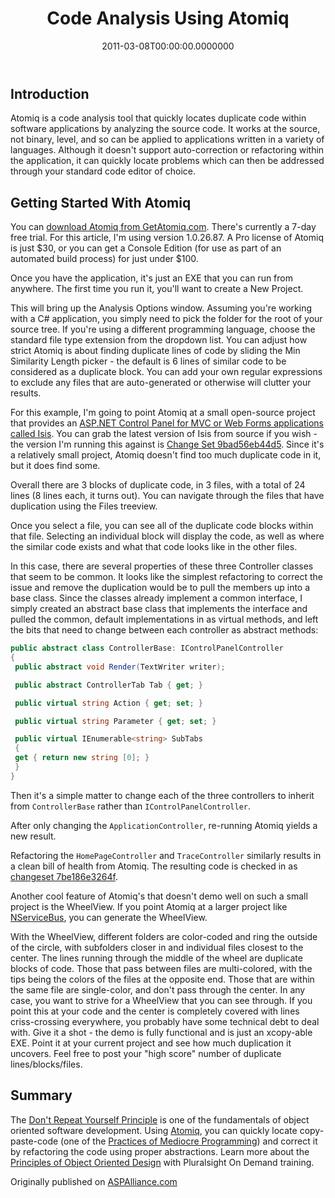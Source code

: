 ﻿---
title: Code Analysis Using Atomiq
date: "2011-03-08T00:00:00.0000000"
description: Code analysis is one way you can keep your code clean and your technical debt low. One of the simplest ways to achieve this is to minimize blocks of duplicate code, usually the result of cut-and-paste coding. Atomiq is an inexpensive, simple-to-use tool that detects duplicate blocks of code, making it easy to apply refactorings to eliminate the duplication.
featuredImage: /img/atomiq.png
---

## Introduction

Atomiq is a code analysis tool that quickly locates duplicate code within software applications by analyzing the source code. It works at the source, not binary, level, and so can be applied to applications written in a variety of languages. Although it doesn't support auto-correction or refactoring within the application, it can quickly locate problems which can then be addressed through your standard code editor of choice.

## Getting Started With Atomiq

You can [download Atomiq from GetAtomiq.com](http://getatomiq.com/). There's currently a 7-day free trial. For this article, I'm using version 1.0.26.87. A Pro license of Atomiq is just $30, or you can get a Console Edition (for use as part of an automated build process) for just under $100.

Once you have the application, it's just an EXE that you can run from anywhere. The first time you run it, you'll want to create a New Project.

This will bring up the Analysis Options window. Assuming you're working with a C# application, you simply need to pick the folder for the root of your source tree. If you're using a different programming language, choose the standard file type extension from the dropdown list. You can adjust how strict Atomiq is about finding duplicate lines of code by sliding the Min Similarity Length picker - the default is 6 lines of similar code to be considered as a duplicate block. You can add your own regular expressions to exclude any files that are auto-generated or otherwise will clutter your results.

For this example, I'm going to point Atomiq at a small open-source project that provides an [ASP.NET Control Panel for MVC or Web Forms applications called Isis](http://isis.codeplex.com/). You can grab the latest version of Isis from source if you wish - the version I'm running this against is [Change Set 9bad56eb44d5](http://isis.codeplex.com/SourceControl/changeset/changes/9bad56eb44d5). Since it's a relatively small project, Atomiq doesn't find too much duplicate code in it, but it does find some.

Overall there are 3 blocks of duplicate code, in 3 files, with a total of 24 lines (8 lines each, it turns out). You can navigate through the files that have duplication using the Files treeview.

Once you select a file, you can see all of the duplicate code blocks within that file. Selecting an individual block will display the code, as well as where the similar code exists and what that code looks like in the other files.

In this case, there are several properties of these three Controller classes that seem to be common. It looks like the simplest refactoring to correct the issue and remove the duplication would be to pull the members up into a base class. Since the classes already implement a common interface, I simply created an abstract base class that implements the interface and pulled the common, default implementations in as virtual methods, and left the bits that need to change between each controller as abstract methods:

```csharp
public abstract class ControllerBase: IControlPanelController
{
 public abstract void Render(TextWriter writer);

 public abstract ControllerTab Tab { get; }

 public virtual string Action { get; set; }

 public virtual string Parameter { get; set; }

 public virtual IEnumerable<string> SubTabs
 {
 get { return new string [0]; }
 }
}
```

Then it's a simple matter to change each of the three controllers to inherit from `ControllerBase` rather than `IControlPanelController`.

After only changing the `ApplicationController`, re-running Atomiq yields a new result.

Refactoring the `HomePageController` and `TraceController` similarly results in a clean bill of health from Atomiq. The resulting code is checked in as [changeset 7be186e3264f](http://isis.codeplex.com/SourceControl/changeset/changes/7be186e3264f).

Another cool feature of Atomiq's that doesn't demo well on such a small project is the WheelView. If you point Atomiq at a larger project like [NServiceBus](http://nservicebus.com/), you can generate the WheelView.

With the WheelView, different folders are color-coded and ring the outside of the circle, with subfolders closer in and individual files closest to the center. The lines running through the middle of the wheel are duplicate blocks of code. Those that pass between files are multi-colored, with the tips being the colors of the files at the opposite end. Those that are within the same file are single-color, and don't pass through the center. In any case, you want to strive for a WheelView that you can see through. If you point this at your code and the center is completely covered with lines criss-crossing everywhere, you probably have some technical debt to deal with. Give it a shot - the demo is fully functional and is just an xcopy-able EXE. Point it at your current project and see how much duplication it uncovers. Feel free to post your "high score" number of duplicate lines/blocks/files.

## Summary

The [Don't Repeat Yourself Principle](https://deviq.com/principles/dont-repeat-yourself) is one of the fundamentals of object oriented software development. Using [Atomiq](http://getatomiq.com/), you can quickly locate copy-paste-code (one of the [Practices of Mediocre Programming](https://ardalis.com/principles-patterns-and-practices-of-mediocre-programming/)) and correct it by refactoring the code using proper abstractions. Learn more about the [Principles of Object Oriented Design](https://www.pluralsight.com/courses/principles-oo-design) with Pluralsight On Demand training.

Originally published on [ASPAlliance.com](http://aspalliance.com/2048_Code_Analysis_Using_Atomiq)

